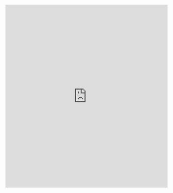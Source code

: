 <p><iframe allowfullscreen width="100%" height="569" class="google-slides-iframe" frameborder="0" scrolling="no" src="https://docs.google.com/presentation/d/e/2PACX-1vQCoBsX0-aWUlPM0Yq6U00dNuRB7Tz4AXle8oUqJqnw2Ee9CSytj1PxRNSfCI4XYpn99xLGAn57LH-n/embed?start=false&amp;loop=false&amp;delayms=3000"></iframe></p>